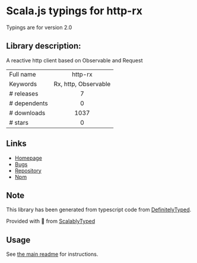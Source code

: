 
# Scala.js typings for http-rx

Typings are for version 2.0

## Library description:
A reactive http client based on Observable and Request

|                    |                 |
| ------------------ | :-------------: |
| Full name          | http-rx |
| Keywords           | Rx, http, Observable |
| # releases         | 7 |
| # dependents       | 0 |
| # downloads        | 1037 |
| # stars            | 0 |

## Links
- [Homepage](https://github.com/JasonRammoray/HttpRx#readme)
- [Bugs](https://github.com/JasonRammoray/HttpRx/issues)
- [Repository](https://github.com/JasonRammoray/HttpRx)
- [Npm](https://www.npmjs.com/package/http-rx)
    


## Note
This library has been generated from typescript code from [DefinitelyTyped](https://definitelytyped.org).

Provided with :purple_heart: from [ScalablyTyped](https://github.com/oyvindberg/ScalablyTyped)

## Usage
See [the main readme](../../readme.md) for instructions.


